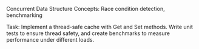 Concurrent Data Structure
Concepts: Race condition detection, benchmarking

Task: Implement a thread-safe cache with Get and Set methods. Write unit tests to ensure thread safety, and create benchmarks to measure performance under different loads.